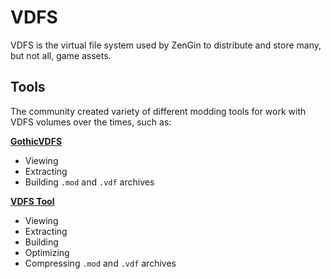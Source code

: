 # VDFS

VDFS is the virtual file system used by ZenGin to distribute and store many, but not all, game assets.

## Tools

The community created variety of different modding tools for work with VDFS volumes over the times, such as:

[**GothicVDFS**](../../tools/GothicVDFS.md)

- Viewing
- Extracting
- Building `.mod` and `.vdf` archives

[**VDFS Tool**](../../tools/VDFSTool.md)

- Viewing
- Extracting
- Building
- Optimizing
- Compressing `.mod` and `.vdf` archives
